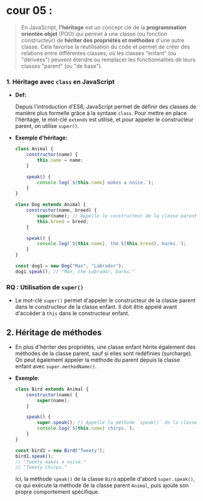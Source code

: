 # cour 05 :

> En JavaScript, **l'héritage** est un concept clé de la **programmation orientée objet** (POO) qui permet à une classe (ou fonction constructeur) de **hériter des propriétés et méthodes** d'une autre classe. Cela favorise la réutilisation du code et permet de créer des relations entre différentes classes, où les classes "enfant" (ou "dérivées") peuvent étendre ou remplacer les fonctionnalités de leurs classes "parent" (ou "de base").

### 1. **Héritage avec `class` en JavaScript**

-   **Def:**

    Depuis l'introduction d'ES6, JavaScript permet de définir des classes de manière plus formelle grâce à la syntaxe `class`. Pour mettre en place l'héritage, le mot-clé `extends` est utilisé, et pour appeler le constructeur parent, on utilise `super()`.

-   **Exemple d'héritage:**

    ```javascript
    class Animal {
        constructor(name) {
            this.name = name;
        }

        speak() {
            console.log(`${this.name} makes a noise.`);
        }
    }

    class Dog extends Animal {
        constructor(name, breed) {
            super(name); // Appelle le constructeur de la classe parent
            this.breed = breed;
        }

        speak() {
            console.log(`${this.name}, the ${this.breed}, barks.`);
        }
    }

    const dog1 = new Dog("Max", "Labrador");
    dog1.speak(); // "Max, the Labrador, barks."
    ```

### RQ : **Utilisation de `super()`**

-   Le mot-clé `super()` permet d'appeler le constructeur de la classe parent dans le constructeur de la classe enfant. Il doit être appelé avant d'accéder à `this` dans le constructeur enfant.

## 2. **Héritage de méthodes**

-   En plus d'hériter des propriétés, une classe enfant hérite également des méthodes de la classe parent, sauf si elles sont redéfinies (surcharge). On peut également appeler la méthode du parent depuis la classe enfant avec `super.methodName()`.

-   **Exemple:**

    ```javascript
    class Bird extends Animal {
        constructor(name) {
            super(name);
        }

        speak() {
            super.speak(); // Appelle la méthode `speak()` de la classe parent
            console.log(`${this.name} chirps.`);
        }
    }

    const bird1 = new Bird("Tweety");
    bird1.speak();
    // "Tweety makes a noise."
    // "Tweety chirps."
    ```

    Ici, la méthode `speak()` de la classe `Bird` appelle d'abord `super.speak()`, ce qui exécute la méthode de la classe parent `Animal`, puis ajoute son propre comportement spécifique.
